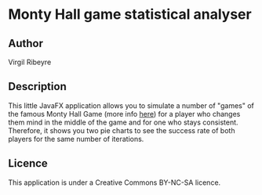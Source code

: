 # Monty Hall game statistical analyser

## Author

Virgil Ribeyre

## Description

This little JavaFX application allows you to simulate a number of "games" of the famous Monty Hall Game (more info [here](https://en.wikipedia.org/wiki/Monty_Hall_problem)) for a player who changes them mind in the middle of the game and for one who stays consistent. Therefore, it shows you two pie charts to see the success rate of both players for the same number of iterations.

## Licence

This application is under a Creative Commons BY-NC-SA licence.
